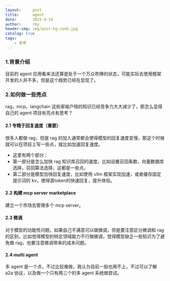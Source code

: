 ```yaml
---
layout:     post
title:      agent
date:       2025-9-24
author:     rky
header-img: img/post-bg-cook.jpg
catalog: true
tags:
    - 思考
---
```



### 1.背景介绍
目前的 agent 应用看来法还算是处于一个万众吹捧的状态，可能实际去使用框架开发的人并不多，但是这个趋势已经在显现了。
### 2.如何做一些亮点
rag，mcp，langchain 这些家喻户晓的知识已经竞争力大大减少了，那怎么显得自己的 agent 项目有亮点有思考？
#### 2.1 专精于回复速度（重要）
很多人都做 rag，但是 rag 的加入通常都会使得模型的回复速度变慢，那这个时候就可以在项目上写一些点，就比如加速回复速度。
- 这里有两个部分：
- 第一部分是怎么加快 rag 知识库召回的速度，比如设置召回条数，向量数据库选择，召回算法选择，这都是一些点。
- 第二部分是模型加快回复速度，比如使用 vllm 框架实现加速，或者缓存固定提示词的 kv，使得首token的快速回复，提升体验。

#### 2.2 构建 mcp server marketplace
建立一个市场去管理多个 mcp server。

#### 2.3 微调
对于模型的功能性问题，如果自己不满意可以做微调，但是要注意区分微调和 rag 的区别，比如觉得模型的特定领域能力不行做微调，觉得模型缺乏一些知识为了避免做 rag，也要注意微调带来的成本问题。

#### 2.4 multi agent
多 agent 是一个点，不过比较难做，我认为目前一般也用不上，不过可以了解 a2a 协议，以及做一个只有两三个的多 agent 系统做尝试。